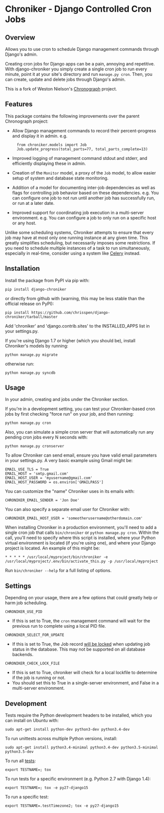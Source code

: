 Chroniker - Django Controlled Cron Jobs
=============================================================================

Overview
--------

Allows you to use cron to schedule Django management commands through
Django's admin.

Creating cron jobs for Django apps can be a pain, annoying and repetitive.
With django-chroniker you simply create a single cron job to run every minute,
point it at your site's directory and run `manage.py cron`.
Then, you can create, update and delete jobs through Django's admin.

This is a fork of Weston Nielson's [Chronograph](https://bitbucket.org/wnielson/django-chronograph/) project.

Features
--------

This package contains the following improvements over the parent Chronograph project:

* Allow Django management commands to record their percent-progress and display it in admin. e.g.

        from chroniker.models import Job
        Job.update_progress(total_parts=77, total_parts_complete=13)
    
* Improved logging of management command stdout and stderr, and efficiently displaying these in admin.
* Creation of the `Monitor` model, a proxy of the `Job` model, to allow easier setup of system and database state monitoring.
* Addition of a model for documenting inter-job dependencies as well as flags for controlling job behavior based on these dependencies. e.g. You can configure one job to not run until another job has successfully run, or run at a later date.
* Improved support for coordinating job execution in a multi-server environment. e.g. You can configure a job to only run on a specific host or any host.

Unlike some scheduling systems, Chroniker attempts to ensure that every job may
have at most only one running instance at any given time. This greatly
simplifies scheduling, but necessarily imposes some restrictions. If you need
to schedule multiple instances of a task to run simultaneously, especially in
real-time, consider using a system like [Celery](http://www.celeryproject.org/)
instead.

Installation
------------

Install the package from PyPI via pip with:

    pip install django-chroniker
    
or directly from github with (warning, this may be less stable than the official release on PyPI):

    pip install https://github.com/chrisspen/django-chroniker/tarball/master
    
Add 'chroniker' and 'django.contrib.sites' to the INSTALLED_APPS list in your settings.py.

If you're using Django 1.7 or higher (which you should be), install Chroniker's models by running:

    python manage.py migrate
    
otherwise run:

    python manage.py syncdb

Usage
-----

In your admin, creating and jobs under the Chroniker section.

If you're in a development setting, you can test your Chroniker-based cron jobs by first checking "force run" on your job, and then running:

    python manage.py cron

Also, you can simulate a simple cron server that will automatically run any pending cron jobs every N seconds with:

    python manage.py cronserver

To allow Chroniker can send email, ensure you have valid email parameters in your settings.py. A very basic example using Gmail might be:

    EMAIL_USE_TLS = True
    EMAIL_HOST = 'smtp.gmail.com'
    EMAIL_HOST_USER = 'myusername@gmail.com'
    EMAIL_HOST_PASSWORD = os.environ['GMAILPASS']

You can customize the "name" Chroniker uses in its emails with:

    CHRONIKER_EMAIL_SENDER = 'Jon Doe'

You can also specify a separate email user for Chroniker with:

    CHRONIKER_EMAIL_HOST_USER = 'someotherusername@otherdomain.com'

When installing Chroniker in a production environment, you'll need to add a single cron job that calls `bin/chroniker` or `python manage.py cron`.
Within the call, you'll need to specify where this script is installed, where your Python virtual environment is located (if you're using one), and where your Django project is located.
An example of this might be: 

    * * * * * /usr/local/myproject/bin/chroniker -e /usr/local/myproject/.env/bin/activate_this.py -p /usr/local/myproject

Run `bin/chroniker --help` for a full listing of options.

Settings
--------

Depending on your usage, there are a few options that could greatly help or harm job scheduling.

`CHRONIKER_USE_PID`

*   If this is set to True, the `cron` management command will wait for the previous run to complete using a local PID file.

`CHRONIKER_SELECT_FOR_UPDATE`

*   If this is set to True, the Job record [will be locked](https://docs.djangoproject.com/en/dev/ref/models/querysets/#select-for-update) when updating job status in the database. This may not be supported on all database backends.

`CHRONIKER_CHECK_LOCK_FILE`

*   If this is set to True, chroniker will check for a local lockfile to determine if the job is running or not.
*   You should set this to True in a single-server environment, and False in a multi-server environment.

Development
-----------

Tests require the Python development headers to be installed, which you can install on Ubuntu with:

    sudo apt-get install python-dev python3-dev python3.4-dev

To run unittests across multiple Python versions, install:

    sudo apt-get install python3.4-minimal python3.4-dev python3.5-minimal python3.5-dev

To run all [tests](http://tox.readthedocs.org/en/latest/):

    export TESTNAME=; tox

To run tests for a specific environment (e.g. Python 2.7 with Django 1.4):
    
    export TESTNAME=; tox -e py27-django15

To run a specific test:
    
    export TESTNAME=.testTimezone2; tox -e py27-django15
    